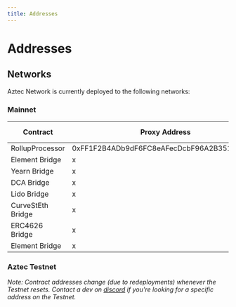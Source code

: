 ```yaml
---
title: Addresses
---
```


# Addresses

## Networks
Aztec Network is currently deployed to the following networks:


### Mainnet

| Contract | Proxy Address | Implementation Address | Source Code |
|-------|------|------|------|
| RollupProcessor | 0xFF1F2B4ADb9dF6FC8eAFecDcbF96A2B351680455 | 0x737901bea3eeb88459df9ef1BE8fF3Ae1B42A2ba | [Etherscan](https://etherscan.io/address/0x737901bea3eeb88459df9ef1be8ff3ae1b42a2ba) |
| Element Bridge | x | 0xaeD181779A8AAbD8Ce996949853FEA442C2CDB47 | [GitHub](https://github.com/AztecProtocol/aztec-connect-bridges/blob/master/src/bridges/element/ElementBridge.sol) |
| Yearn Bridge | x | 0xE71A50a78CcCff7e20D8349EED295F12f0C8C9eF | [GitHub](https://github.com/AztecProtocol/aztec-connect-bridges/blob/master/src/bridges/yearn/YearnBridge.sol) |
| DCA Bridge | x | 0x94679A39679ffE53B53b6a1187aa1c649A101321 | [GitHub](https://github.com/AztecProtocol/aztec-connect-bridges/blob/master/src/bridges/element/ElementBridge.sol) |
| Lido Bridge | x | 0x381abF150B53cc699f0dBBBEF3C5c0D1fA4B3Efd | [GitHub](https://github.com/AztecProtocol/aztec-connect-bridges/blob/master/src/bridges/lido/LidoBridge.sol) |
| CurveStEth Bridge | x | 0xe09801dA4C74e62fB42DFC8303a1C1BD68073D1a | [GitHub](https://github.com/AztecProtocol/aztec-connect-bridges/blob/master/src/bridges/curve/CurveStEthBridge.sol) |
| ERC4626 Bridge | x | 0x3578D6D5e1B4F07A48bb1c958CBfEc135bef7d98 | [GitHub](https://github.com/AztecProtocol/aztec-connect-bridges/blob/master/src/bridges/erc4626/ERC4626Bridge.sol) |
| Element Bridge | x | 0xaeD181779A8AAbD8Ce996949853FEA442C2CDB47 | [GitHub](https://github.com/AztecProtocol/aztec-connect-bridges/blob/master/src/bridges/element/ElementBridge.sol) |

### Aztec Testnet

_Note: Contract addresses change (due to redeployments) whenever the Testnet resets. Contact a dev on [discord](https://discord.gg/T3pr7wNc) if you're looking for a specific address on the Testnet._

